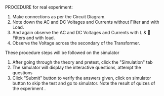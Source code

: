 PROCEDURE for real experiment:
1.	Make connections as per the Circuit Diagram.
2.	Note down the AC and DC Voltages and Currents without Filter and with Load.
3.	And again observe the AC and DC Voltages and Currents with L &  Filters and with load.
4.	Observe the Voltage across the secondary of the Transformer.

These procedure steps will be followed on the simulator
1. After going through the theory and pretest, click the "Simulation" tab
2. The simulator will display the interactive questions, attempt the questions
3. Click "Submit" button to verify the answers given, click on simulator button to skip the test and go to simulator.
Note the result of quizes of the experiment .
